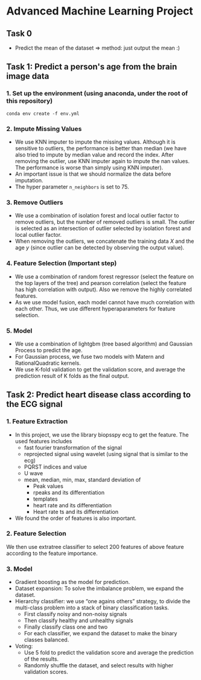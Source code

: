 # Advanced Machine Learning Project

## Task 0

* Predict the mean of the dataset => method: just output the mean :)

## Task 1: Predict a person's age from the brain image data

### 1. Set up the environment (using anaconda, under the root of this repository)

```shell
conda env create -f env.yml
```

### 2. Impute Missing Values

* We use KNN imputer to impute the missing values. Although it is sensitive to outliers, the performance is better than median (we have also tried to impute by median value and record the index. After removing the outlier, use KNN imputer again to impute the nan values. The performance is worse than simply using KNN imputer). 
* An important issue is that we should normalize the data before imputation. 
* The hyper parameter `n_neighbors` is set to 75. 

### 3. Remove Outliers

* We use a combination of isolation forest and local outlier factor to remove outliers, but the number of removed outliers is small. The outlier is selected as an intersection of outlier selected by isolation forest and local outlier factor. 
* When removing the outliers, we concatenate the training data $X$ and the age $y$ (since outlier can be detected by observing the output value). 

### 4. Feature Selection (Important step)

* We use a combination of random forest regressor (select the feature on the top layers of the tree) and pearson correlation (select the feature has high correlation with output). Also we remove the highly correlated features.
* As we use model fusion, each model cannot have much correlation with each other. Thus, we use different hyperaparameters for feature selection. 

### 5. Model

* We use a combination of lightgbm (tree based algorithm) and Gaussian Process to predict the age. 
* For Gaussian process, we fuse two models with Matern and RationalQuadratic kernels. 
* We use K-fold validation to get the validation score, and average the prediction result of K folds as the final output. 

## Task 2: Predict heart disease class according to the ECG signal

### 1. Feature Extraction

* In this project, we use the library biopsspy ecg to get the feature. The used features includes
  * fast fourier transformation of the signal
  * reprojected signal using wavelet (using signal that is similar to the ecg)
  * PQRST indices and value
  * U wave
  * mean, median, min, max, standard deviation of 
    * Peak values 
    * rpeaks and its differentiation
    * templates 
    * heart rate and its differentiation
    * Heart rate ts and its differentiation
* We found the order of features is also important. 

### 2. Feature Selection

We then use extratree classifier to select 200 features of above feature according to the feature importance.

### 3. Model

* Gradient boosting as the model for prediction.
* Dataset expansion: To solve the imbalance problem, we expand the dataset.
* Hierarchy classifier: we use “one agains others” strategy, to divide the multi-class problem into a stack of binary classification tasks.
  * First classify noisy and non-noisy signals
  * Then classify healthy and unhealthy signals
  * Finally classify class one and two
  * For each classifier, we expand the dataset to make the binary classes balanced. 
* Voting:
  * Use 5 fold to predict the validation score and average the prediction of the results.
  * Randomly shuffle the dataset, and select results with higher validation scores. 

